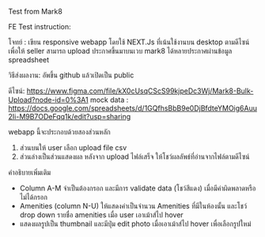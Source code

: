 Test from Mark8

FE Test instruction:


โจทย์ : เขียน responsive webapp โดยใช้ NEXT.Js ที่เน้นใช้งานบน desktop ตามดีไซน์เพื่อให้ seller สามารถ upload ประกาศขึ้นมาบนเวบ mark8 ได้หลายประกาศผ่านข้อมูล spreadsheet


วิธีส่งผลงาน: อัพขึ้น github แล้วเปิดเป็น public


ดีไซน์: https://www.figma.com/file/kX0cUsqCScS99kjpeDc3Wj/Mark8-Bulk-Upload?node-id=0%3A1
mock data : https://docs.google.com/spreadsheets/d/1GQfhsBbB9e0DjBfdteYMOig6Auu2Ii-M9B7ODeFqq1k/edit?usp=sharing


webapp นี้จะประกอบด้วยสองส่วนหลัก
1. ส่วนบนให้ user เลือก upload file csv
2. ส่วนล่างเป็นส่วนแสดงผล หลังจาก upload ไฟล์เสร็จ ให้โชว์ผลลัพธ์ที่อ่านจากไฟล์ตามดีไซน์


คำอธิบายเพิ่มเติม
- Column A-M จำเป็นต้องกรอก และมีการ validate data (โชว์สีแดง) เมื่อมีค่าผิดพลาดหรือไม่ได้กรอก
- Amenities (column N-U) ให้แสดงค่าเป็นจำนวน Amenities ที่มีในห้องนั้น และโชว์ drop down รายชื่อ amenities เมื่อ user เอาเม้าส์ไป hover
- แสดงผลรูปเป็น thumbnail และมีปุ่ม edit photo เมื่อเอาเม้าส์ไป hover เพื่อเลือกรูปใหม่